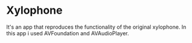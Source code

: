 # Xylophone

It's an app that reproduces the functionality of the original xylophone. In this app i used AVFoundation and AVAudioPlayer.


